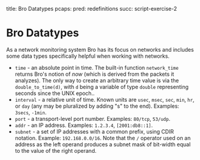 title: Bro Datatypes
pcaps: 
pred: redefinitions 
succ: script-exercise-2

Bro Datatypes
===================

As a network monitoring system Bro has its focus on networks and includes some data types 
specifically helpful when working with networks.

* `time` - an absolute point in time. The built-in function
  `network_time` returns Bro's notion of *now* (which is derived from
  the packets it analyzes). The only way to create an
  arbitrary time value is via the `double_to_time(d)`, with `d`
  being a variable of type `double` representing seconds since the
  UNIX epoch..
* `interval` - a relative unit of time. Known units are `usec`,
  `msec`, `sec`, `min`, `hr`, or `day` (any may be pluralized by
  adding "s" to the end).  Examples: `3secs`, `-1min`.
* `port` - a transport-level port number.  Examples: `80/tcp`,
  `53/udp`.
* `addr` - an IP address.  Examples: `1.2.3.4`, `[2001:db8::1]`.
* `subnet` - a set of IP addresses with a common prefix, using CDIR notation.  Example:
  `192.168.0.0/16`.  Note that the `/` operator used on an address as
   the left operand produces a subnet mask of bit-width equal to the value
   of the right operand.
 

